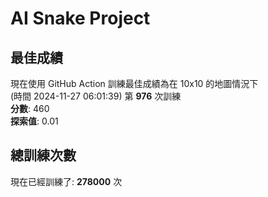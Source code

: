 
# AI Snake Project

## **最佳成績**
現在使用 GitHub Action 訓練最佳成績為在 10x10 的地圖情況下  
(時間 2024-11-27 06:01:39) 第 **976** 次訓練  
**分數**: 460  
**探索值**: 0.01

## 總訓練次數
現在已經訓練了: **278000** 次
